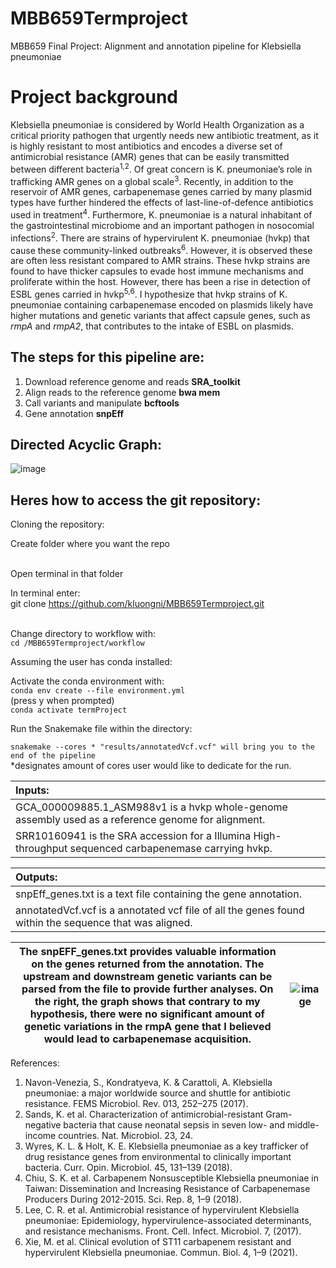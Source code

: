 # MBB659Termproject

MBB659 Final Project: Alignment and annotation pipeline for Klebsiella pneumoniae

# Project background

Klebsiella pneumoniae is considered by World Health Organization as a critical priority pathogen that urgently needs new antibiotic treatment, as it is highly resistant to most antibiotics and encodes a diverse set of antimicrobial resistance (AMR) genes that can be easily transmitted between different bacteria<sup>1,2</sup>. Of great concern is K. pneumoniae’s role in trafficking AMR genes on a global scale<sup>3</sup>. Recently, in addition to the reservoir of AMR genes, carbapenemase genes carried by many plasmid types have further hindered the effects of last-line-of-defence antibiotics used in treatment<sup>4</sup>. Furthermore, K. pneumoniae is a natural inhabitant of the gastrointestinal microbiome and an important pathogen in nosocomial infections<sup>2</sup>. There are strains of hypervirulent K. pneumoniae (hvkp) that cause these community-linked outbreaks<sup>6</sup>. However, it is observed these are often less resistant compared to AMR strains. These hvkp strains are found to have thicker capsules to evade host immune mechanisms and proliferate within the host. However, there has been a rise in detection of ESBL genes carried in hvkp<sup>5,6</sup>. I hypothesize that hvkp strains of K. pneumoniae containing carbapenemase encoded on plasmids likely have higher mutations and genetic variants that affect capsule genes, such as *rmpA* and *rmpA2*, that contributes to the intake of ESBL on plasmids.

## The steps for this pipeline are:

1. Download reference genome and reads <b>SRA_toolkit</b>
2. Align reads to the reference genome <b>bwa mem</b>
3. Call variants and manipulate <b>bcftools</b>
4. Gene annotation <b>snpEff</b>


## Directed Acyclic Graph:

![image](https://user-images.githubusercontent.com/83785437/144008656-4c6c9095-77c9-416e-8b81-122b0311f250.png)

## Heres how to access the git repository:

Cloning the repository:

Create folder where you want the repo

<br>Open terminal in that folder

In terminal enter:
<br>git clone https://github.com/kluongni/MBB659Termproject.git

<br>Change directory to workflow with:
<br>```cd /MBB659Termproject/workflow```

Assuming the user has conda installed:

Activate the conda environment with:
<br>```conda env create --file environment.yml```
<br>(press y when prompted)
<br>```conda activate termProject```
  
Run the Snakemake file within the directory:


```snakemake --cores * "results/annotatedVcf.vcf" will bring you to the end of the pipeline```
<br>\*designates amount of cores user would like to dedicate for the run.  

| Inputs:                                                                                                |
|:--------------------------------------------------------------------------------------------------------|
| GCA_000009885.1_ASM988v1 is a hvkp whole-genome assembly used as a reference genome for alignment.     | 
| SRR10160941 is the SRA accession for a Illumina High-throughput sequenced carbapenemase carrying hvkp. | 

| Outputs:                                                                                              | 
|:-------------------------------------------------------------------------------------------------------|
| snpEff_genes.txt is a text file containing the gene annotation.                                       | 
| annotatedVcf.vcf is a annotated vcf file of all the genes found within the sequence that was aligned. |


|The snpEFF_genes.txt provides valuable information on the genes returned from the annotation. The upstream and downstream genetic variants can be parsed from the file to provide further analyses. On the right, the graph shows that contrary to my hypothesis, there were no significant amount of genetic variations in the rmpA gene that I believed would lead to carbapenemase acquisition. | ![image](https://user-images.githubusercontent.com/83785437/144008573-c04a5939-cf96-4e3e-8569-6341368b8465.png) |
|------------------------------------------------------------------------------------------------------------------------------------------------------------------------------------------------------------------------------------------------------|-----------------------------------------------------------------------------------------------------------------|



References:
1.	Navon-Venezia, S., Kondratyeva, K. & Carattoli, A. Klebsiella pneumoniae: a major worldwide source and shuttle for antibiotic resistance. FEMS Microbiol. Rev. 013, 252–275 (2017).
2.	Sands, K. et al. Characterization of antimicrobial-resistant Gram-negative bacteria that cause neonatal sepsis in seven low- and middle-income countries. Nat. Microbiol. 23, 24.
3.	Wyres, K. L. & Holt, K. E. Klebsiella pneumoniae as a key trafficker of drug resistance genes from environmental to clinically important bacteria. Curr. Opin. Microbiol. 45, 131–139 (2018).
4.	Chiu, S. K. et al. Carbapenem Nonsusceptible Klebsiella pneumoniae in Taiwan: Dissemination and Increasing Resistance of Carbapenemase Producers During 2012-2015. Sci. Rep. 8, 1–9 (2018).
5.	Lee, C. R. et al. Antimicrobial resistance of hypervirulent Klebsiella pneumoniae: Epidemiology, hypervirulence-associated determinants, and resistance mechanisms. Front. Cell. Infect. Microbiol. 7, (2017).
6.	Xie, M. et al. Clinical evolution of ST11 carbapenem resistant and hypervirulent Klebsiella pneumoniae. Commun. Biol. 4, 1–9 (2021).

